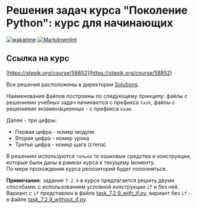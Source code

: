 # Решения задач курса "Поколение Python": курс для начинающих

[![wakatime](https://wakatime.com/badge/user/018c9383-0a4a-4a89-837e-fe8e3e8104fd/project/018db7e5-f2cf-4fba-a912-4976701eaff1.svg)](https://wakatime.com/badge/user/018c9383-0a4a-4a89-837e-fe8e3e8104fd/project/018db7e5-f2cf-4fba-a912-4976701eaff1)
[![Markdownlint](https://github.com/Dimitricas1/PyGeneration_beginners/actions/workflows/markdownlint.yml/badge.svg)](https://github.com/Dimitricas1/PyGeneration_beginners/actions/workflows/markdownlint.yml)

## Ссылка на курс

[https://stepik.org/course/58852](https://stepik.org/course/58852)

Все решения расположены в директории [Solutions](./Solutions/).

Наименования файлов построены по следующему принципу: файлы с решениями учебных
задач начинаются с префикса `task`, файлы с решениями экзаменационных - с
префикса `exam`.

Далее - три цифры:

- Первая цифра - номер модуля
- Вторая цифра - номер урока
- Третья цифра - номер шага (степа)

В решениях используются `только` те языковые средства
и конструкции, которые были даны в рамках курса к текущему моменту.  
По мере прохождения курса репозиторий будет пополняться.

__Примечание__: задание `7.2.9` в курсе предлагается решить двумя способами:
с использованием условной конструкции `if` и без неё.
Вариант с `if` представлен в файле [task_7.2.9_with_if.py](./Solutions/task_7.2.9_with_if.py),
вариант без `if` - в файле [task_7.2.9_without_if.py](./Solutions/task_7.2.9_without_if.py).
